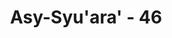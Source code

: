 ---
title: "Asy-Syu'ara' - 46"
no: 46
arabic_no: ٤٦
ayah: فَاُلْقِيَ السَّحَرَةُ سٰجِدِيْنَ ۙ 
translation: "Maka menyungkurlah para pesihir itu, bersujud."
tafsir: "Setelah semua pesihir Fir'aun melemparkan tali-tali dan tongkat-tongkat mereka, yang dalam bayangan orang banyak seakan-akan menjadi ular, maka tibalah giliran Musa. Ketika Musa menjatuhkan tongkatnya yang menjelma menjadi ular sesungguhnya, tiba-tiba ular itu memakan habis ular-ular palsu yang mereka ada-adakan itu. Dengan demikian jelaslah mana yang benar dan mana yang batil sebagaimana tersebut dalam firman Allah:\n\nMaka terbuktilah kebenaran, dan segala yang mereka kerjakan jadi sia-sia. (al-A'raf/7: 118)\n\nDan firman-Nya:\n\nSebenarnya Kami melemparkan yang hak (kebenaran) kepada yang batil (tidak benar) lalu yang hak itu menghancurkannya, maka seketika itu (yang batil) lenyap. (al-Anbiya'/21: 18)"
---